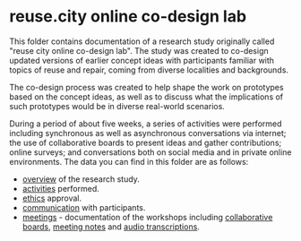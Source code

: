 # reuse.city online co-design lab

This folder contains documentation of a research study originally called "reuse city online co-design lab". The study was created to co-design updated versions of earlier concept ideas with participants familiar with topics of reuse and repair, coming from diverse localities and backgrounds.

The co-design process was created to help shape the work on prototypes based on the concept ideas, as well as to discuss what the implications of such prototypes would be in diverse real-world scenarios.

During a period of about five weeks, a series of activities were performed including synchronous as well as asynchronous conversations via internet; the use of collaborative boards to present ideas and gather contributions; online surveys; and conversations both on social media and in private online environments. The data you can find in this folder are as follows:

 - [overview](overview.md) of the research study.
 - [activities](activities.md) performed.
 - [ethics](ethics) approval.
 - [communication](communication) with participants.
 - [meetings](meetings) - documentation of the workshops including [collaborative boards](meetings/miro-boards), [meeting notes](meetings/notes) and [audio transcriptions](meetings/transcriptions).

